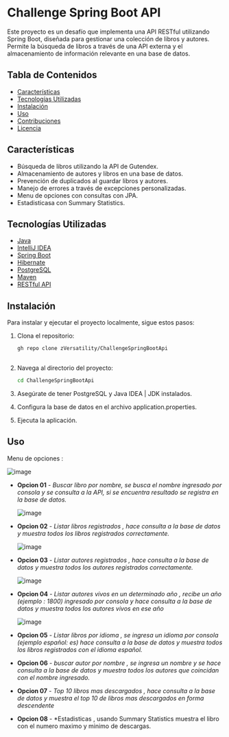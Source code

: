 # Challenge Spring Boot API

Este proyecto es un desafío que implementa una API RESTful utilizando Spring Boot, diseñada para gestionar una colección de libros y autores. Permite la búsqueda de libros a través de una API externa y el almacenamiento de información relevante en una base de datos.

## Tabla de Contenidos

- [Características](#características)
- [Tecnologías Utilizadas](#tecnologías-utilizadas)
- [Instalación](#instalación)
- [Uso](#uso)
- [Contribuciones](#contribuciones)
- [Licencia](#licencia)

## Características

- Búsqueda de libros utilizando la API de Gutendex.
- Almacenamiento de autores y libros en una base de datos.
- Prevención de duplicados al guardar libros y autores.
- Manejo de errores a través de excepciones personalizadas.
- Menu de opciones con consultas con JPA.
- Estadisticasa con Summary Statistics.
  

## Tecnologías Utilizadas

- [Java](https://www.oracle.com/java/)
- [IntelliJ IDEA](https://www.jetbrains.com/idea/)
- [Spring Boot](https://spring.io/projects/spring-boot)
- [Hibernate](https://hibernate.org/)
- [PostgreSQL](https://www.postgresql.org/)
- [Maven](https://maven.apache.org/)
- [RESTful API](https://restfulapi.net/)

## Instalación

Para instalar y ejecutar el proyecto localmente, sigue estos pasos:

1. Clona el repositorio:

   ```bash
   gh repo clone zVersatility/ChallengeSpringBootApi
  
2. Navega al directorio del proyecto:

   ```bash
   cd ChallengeSpringBootApi

3. Asegúrate de tener PostgreSQL y Java IDEA | JDK instalados.
4. Configura la base de datos en el archivo application.properties.
5. Ejecuta la aplicación.


 ## Uso

 Menu de opciones :
  
 ![image](https://github.com/user-attachments/assets/31f35ca9-1657-4071-9c30-a40108b395f9)

* **Opcion 01** - *Buscar libro por nombre, se busca el nombre ingresado por consola y se consulta a la API, si se encuentra resultado se registra en la base de datos.*

  ![image](https://github.com/user-attachments/assets/783fa814-eaed-4167-86a1-dd8e545025d5)

* **Opcion 02** - *Listar libros registrados , hace consulta a la base de datos y muestra todos los libros registrados correctamente.*

  ![image](https://github.com/user-attachments/assets/11be6d33-d9d1-423e-975a-c0380be8f220)

* **Opcion 03** - *Listar autores registrados , hace consulta a la base de datos y muestra todos los autores registrados correctamente.*

  ![image](https://github.com/user-attachments/assets/ef0cb8eb-1269-4839-bd73-b1fd3b6a58e0)

* **Opcion 04** - *Listar autores vivos en un determinado año , recibe un año (ejemplo : 1800) ingresado por consola y hace consulta a la base de datos y muestra todos los autores vivos en ese año*

  ![image](https://github.com/user-attachments/assets/9f33aca3-4bdb-44f7-b818-c8ffd88b54c3)

* **Opcion 05** - *Listar libros por idioma , se ingresa un idioma por consola (ejemplo español: es) hace consulta a la base de datos y muestra todos los libros registrados con el idioma español.*
* **Opcion 06** - *buscar autor por nombre , se ingresa un nombre y se hace consulta a la base de datos y muestra todos los autores que coincidan con el nombre ingresado.*
* **Opcion 07** - *Top 10 libros mas descargados , hace consulta a la base de datos y muestra  el top 10 de libros mas descargados en forma descendente*
* **Opcion 08** - *Estadisticas , usando Summary Statistics muestra el libro con el numero maximo y minimo de descargas.
  

 






 
